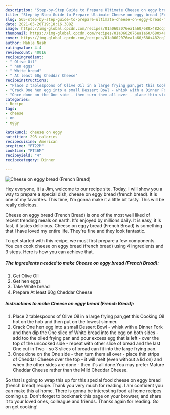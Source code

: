 ```yaml
---
description: "Step-by-Step Guide to Prepare Ultimate Cheese on eggy bread (French Bread)"
title: "Step-by-Step Guide to Prepare Ultimate Cheese on eggy bread (French Bread)"
slug: 565-step-by-step-guide-to-prepare-ultimate-cheese-on-eggy-bread-french-bread
date: 2021-05-20T19:18:16.388Z
image: https://img-global.cpcdn.com/recipes/01a0602076ea1a60/680x482cq70/cheese-on-eggy-bread-french-bread-recipe-main-photo.jpg
thumbnail: https://img-global.cpcdn.com/recipes/01a0602076ea1a60/680x482cq70/cheese-on-eggy-bread-french-bread-recipe-main-photo.jpg
cover: https://img-global.cpcdn.com/recipes/01a0602076ea1a60/680x482cq70/cheese-on-eggy-bread-french-bread-recipe-main-photo.jpg
author: Mable Nash
ratingvalue: 4.4
reviewcount: 40016
recipeingredient:
- " Olive Oil"
- " hen eggs"
- " White bread"
- " At least 60g Cheddar Cheese"
recipeinstructions:
- "Place 2 tablespoons of Olive Oil in a large frying pan,get this Cooking Oil hot on the hob and then put on the lowest simmer."
- "Crack One hen egg into a small Dessert Bowl - whisk with a Dinner Fork and then dip the One slice of White bread into the egg on both sides - add too the oiled frying pan and pour excess egg that is left - over the top of the uncooked side - repeat with other slice of bread and the last One cut in Two - so 3 slices of bread can fit into the large frying pan."
- "Once done on the One side - then turn them all over - place thin strips of Cheddar Cheese over the top - it will melt (even without a lid on) and when the other sides are done - then it&#39;s all done.You may prefer Mature Cheddar Cheese rather than the Mild Cheddar Cheese."
categories:
- Recipe
tags:
- cheese
- on
- eggy

katakunci: cheese on eggy 
nutrition: 293 calories
recipecuisine: American
preptime: "PT22M"
cooktime: "PT46M"
recipeyield: "4"
recipecategory: Dinner

---
```



![Cheese on eggy bread (French Bread)](https://img-global.cpcdn.com/recipes/01a0602076ea1a60/680x482cq70/cheese-on-eggy-bread-french-bread-recipe-main-photo.jpg)

Hey everyone, it is Jim, welcome to our recipe site. Today, I will show you a way to prepare a special dish, cheese on eggy bread (french bread). It is one of my favorites. This time, I'm gonna make it a little bit tasty. This will be really delicious.



Cheese on eggy bread (French Bread) is one of the most well liked of recent trending meals on earth. It's enjoyed by millions daily. It is easy, it is fast, it tastes delicious. Cheese on eggy bread (French Bread) is something that I have loved my entire life. They're fine and they look fantastic.


To get started with this recipe, we must first prepare a few components. You can cook cheese on eggy bread (french bread) using 4 ingredients and 3 steps. Here is how you can achieve that.

<!--inarticleads1-->

##### The ingredients needed to make Cheese on eggy bread (French Bread):

1. Get  Olive Oil
1. Get  hen eggs
1. Take  White bread
1. Prepare  At least 60g Cheddar Cheese




<!--inarticleads2-->

##### Instructions to make Cheese on eggy bread (French Bread):

1. Place 2 tablespoons of Olive Oil in a large frying pan,get this Cooking Oil hot on the hob and then put on the lowest simmer.
1. Crack One hen egg into a small Dessert Bowl - whisk with a Dinner Fork and then dip the One slice of White bread into the egg on both sides - add too the oiled frying pan and pour excess egg that is left - over the top of the uncooked side - repeat with other slice of bread and the last One cut in Two - so 3 slices of bread can fit into the large frying pan.
1. Once done on the One side - then turn them all over - place thin strips of Cheddar Cheese over the top - it will melt (even without a lid on) and when the other sides are done - then it&#39;s all done.You may prefer Mature Cheddar Cheese rather than the Mild Cheddar Cheese.




So that is going to wrap this up for this special food cheese on eggy bread (french bread) recipe. Thank you very much for reading. I am confident you can make this at home. There is gonna be interesting food at home recipes coming up. Don't forget to bookmark this page on your browser, and share it to your loved ones, colleague and friends. Thanks again for reading. Go on get cooking!
